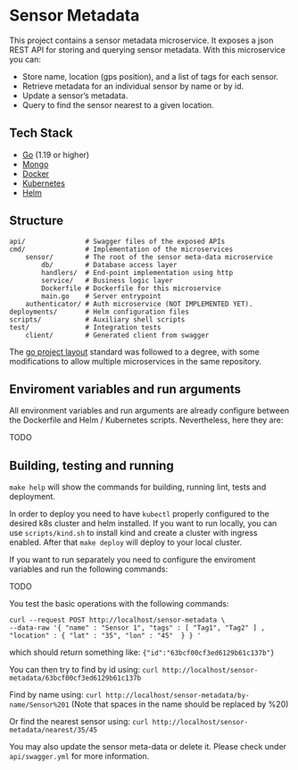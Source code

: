 # Sensor Metadata

This project contains a sensor metadata microservice. It exposes a json REST API for storing and querying sensor metadata. 
With this microservice you can:
* Store name, location (gps position), and a list of tags for each sensor.
* Retrieve metadata for an individual sensor by name or by id.
* Update a sensor’s metadata.
* Query to find the sensor nearest to a given location.

## Tech Stack

* [Go](https://golang.org/dl/) (1.19 or higher)
* [Mongo](https://www.mongodb.com/)
* [Docker](https://www.docker.com/)
* [Kubernetes](https://kubernetes.io/)
* [Helm](https://helm.sh/)

## Structure

```
api/               # Swagger files of the exposed APIs
cmd/               # Implementation of the microservices
    sensor/        # The root of the sensor meta-data microservice
        db/        # Database access layer
        handlers/  # End-point implementation using http
        service/   # Business logic layer 
        Dockerfile # Dockerfile for this microservice
        main.go    # Server entrypoint
    authenticator/ # Auth microservice (NOT IMPLEMENTED YET).
deployments/       # Helm configuration files
scripts/           # Auxiliary shell scripts
test/              # Integration tests
    client/        # Generated client from swagger
```
The [go project layout](https://github.com/golang-standards/project-layout) standard was followed to a degree, 
with some modifications to allow multiple microservices in the same repository.

## Enviroment variables and run arguments

All environment variables and run arguments are already configure between the Dockerfile and Helm / Kubernetes scripts.
Nevertheless, here they are:

TODO

## Building, testing and running

`make help` will show the commands for building, running lint, tests and deployment.

In order to deploy you need to have `kubectl` properly configured to the desired k8s cluster and helm installed.
If you want to run locally, you can use `scripts/kind.sh` to install kind and create a cluster with ingress enabled.
After that `make deploy` will deploy to your local cluster.

If you want to run separately you need to configure the enviroment variables and run the following commands:

TODO

You test the basic operations with the following commands:

``` 
curl --request POST http://localhost/sensor-metadata \
--data-raw '{ "name" : "Sensor 1", "tags" : [ "Tag1", "Tag2" ] , "location" : { "lat" : "35", "lon" : "45"  } } '
```
which should return something like:
`{"id":"63bcf00cf3ed6129b61c137b"}`

You can then try to find by id using:
`curl http://localhost/sensor-metadata/63bcf00cf3ed6129b61c137b`

Find by name using:
`curl http://localhost/sensor-metadata/by-name/Sensor%201`
(Note that spaces in the name should be replaced by %20)

Or find the nearest sensor using:
`curl http://localhost/sensor-metadata/nearest/35/45`

You may also update the sensor meta-data or delete it. Please check under `api/swagger.yml` for more information.




